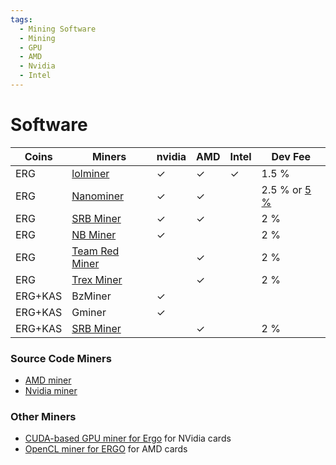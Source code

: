 ```yaml
---
tags:
  - Mining Software
  - Mining
  - GPU
  - AMD
  - Nvidia
  - Intel
---
```


# Software


| Coins | Miners | nvidia | AMD | Intel | Dev Fee |
|-------|--------|--------|-----|-------|---------|
| ERG   | [lolminer](https://github.com/Lolliedieb/lolMiner-releases) | ✓ | ✓ | ✓ | 1.5 % |
| ERG   | [Nanominer](https://github.com/nanopool/nanominer/releases) | ✓ | ✓ |  | 2.5 % or [5 %](https://help.nanopool.org/article/218-pool-information) |
| ERG   | [SRB Miner](https://github.com/doktor83/SRBMiner-Multi/releases) | ✓ | ✓ |  | 2 % |
| ERG   | [NB Miner](https://github.com/NebuTech/NBMiner) | ✓ |  |  | 2 % |
| ERG   | [Team Red Miner](https://github.com/todxx/teamredminer/releases) |  | ✓ |  | 2 % |
| ERG   | [Trex Miner](https://github.com/trexminer/T-Rex/releases) |  | ✓ |  | 2 % |
| ERG+KAS | BzMiner | ✓ |  |  |  |
| ERG+KAS | Gminer | ✓ |  |  |  |
| ERG+KAS | [SRB Miner](https://github.com/doktor83/SRBMiner-Multi/releases) |  | ✓ |  | 2 % |




### Source Code Miners

- [AMD miner](https://github.com/mhssamadani/Autolykos2_AMD_Miner)
- [Nvidia miner](https://github.com/mhssamadani/Autolykos2_NV_Miner)

### Other Miners

- [CUDA-based GPU miner for Ergo](https://github.com/ergoplatform/Autolykos-GPU-miner) for NVidia cards
- [OpenCL miner for ERGO](https://github.com/mhssamadani/ergoAMDminer) for AMD cards
